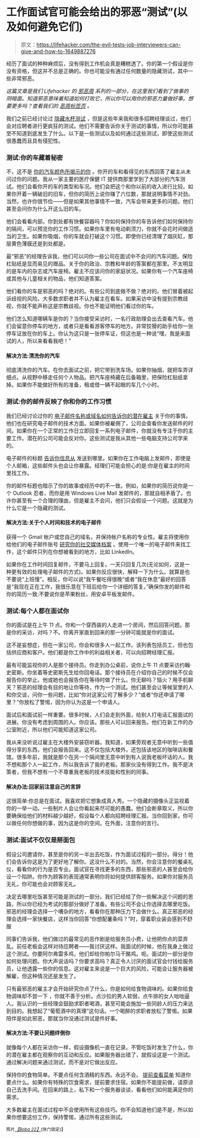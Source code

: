 # 工作面试官可能会给出的邪恶“测试”(以及如何避免它们)

> 原文：<https://lifehacker.com/the-evil-tests-job-interviewers-can-give-and-how-to-1649887276>

经历了面试的种种麻烦后，没有得到工作机会真是糟糕透了。你的第一个假设是你没有资格，但这并不总是正确的。你也可能没有通过任何数量的隐藏测试，其中一些非常邪恶。



*这篇文章是我们 Lifehacker 的* [*邪恶周*](https://lifehacker.com/welcome-to-lifehackers-fifth-annual-evil-week-1647621043) *系列的一部分，在这里我们看到了做事的阴暗面。知道邪恶意味着知道如何打败它，所以你可以用你的邪恶力量做好事。想要更多吗？查看我们的* [*恶周标签页*](http://lifehacker.com/tag/evilweek) *。*

我们之前已经讨论过 [隐藏水杯测试](https://lifehacker.com/look-out-for-a-hidden-test-at-your-next-job-interview-1587095685) ，但是这些年来我和很多招聘经理谈过，他们会对应聘者进行更疯狂的测试。他们不需要告诉你关于测试的事情，所以你可能甚至不知道到底发生了什么。以下是一些测试以及如何通过这些测试，即使这些测试很愚蠢而且具有侵犯性。

### **测试:你的车藏着秘密**

不，这不是 [你的汽车颜色所揭示的你](http://thumbnails.visually.netdna-cdn.com/what-does-the-colour-of-your-car-say-about-you_5298c60c5b411_w1500.png) 。你开的车和看得见的东西回答了雇主从未问过你的问题。我从一家主要的医疗保健 IT 提供商那里学到了大部分的汽车测试。他们会看你开的车的类型和车况。他们会把这个和你以前的收入进行比较。如果你开着一辆破旧的旧车，但你的简历上说你赚了六位数，那就说明事情不对劲。当然，也许你很节俭——但是如果其他事情不一致，汽车会带来更多的问题。他们甚至会问你为什么开这么旧的车。

他们会看看内部。你到处都有快餐容器吗？你如何保持你的车告诉他们如何保持你的隔间，可以预览你的工作习惯。如果你车里有电动剃须刀，你就不会花时间做适当的卫生。如果你吸烟，你的车就会打破这个习惯。即使你已经清理了烟灰缸，那层黄色薄膜还是到处都是。

最“邪恶”的经理告诉我，他们可以问你一些公司在面试中不会问的汽车问题。保险杠贴纸是显而易见的赠品。关于你的政治、宗教和年龄的答案都在那里。不太明显的是车内的杂志或汽车座椅。雇主不应该问你的家庭状况。如果你有一个汽车座椅或其他与儿童相关的物品，他们知道答案。

他们看你的车是邪恶的吗？绝对的。有些公司到底做不做？绝对的。他们冒着被起诉歧视的风险。大多数求职者并不认为雇主在看车。如果采访中没有提到宗教歧视，你就不能声称这是宗教歧视。你也不能证明他们看过你的车。

他们怎么知道哪辆车是你的？当你接受采访时，一名行政助理会出去查看汽车。他们会留意你停车的地方，或者只是看看游客停车的地方。非常狡猾的助手给你一张停车证放在你的车上。你认为这只是一张停车证，但这也是一种说“嘿，我是来面试的人，所以来看看我吧！”

#### **解决方法:清洗你的汽车**

彻底清洗你的汽车。在你去面试之前，把它带到洗车场。如果你抽烟，就把车弄详细点。从视野中移走任何个人物品。把汽车座椅藏在后备箱里，把保险杠贴纸拿掉。如果你不能做好所有的准备，租或借一辆不起眼的车几个小时。

### 测试:你的邮件反映了你和你的工作习惯

我们已经讨论过你的 [电子邮件名称或域名如何告诉你的潜在雇主](http://lifehacker.com/know-what-your-email-address-says-about-you-5447335) 关于你的事情。他们也在研究电子邮件的技术方面。如果你被雇佣了，公司会查看你发送邮件的时间。如果你在一个正常的工作日立即回复一系列电子邮件，你就没有专注于你的主要工作。潜在的公司可能会反对你。这些测试是我从其他一些电脑支持公司学来的。

电子邮件的标题 [告诉你信息从](https://lifehacker.com/how-can-i-find-out-where-an-email-really-came-from-1190061668) 发送到哪里。如果你在工作电脑上发邮件，即使是个人邮箱，这些邮件头也会让你暴露。经理们可能会担心的是:你是在雇主的时间里找工作。

你的邮件标题也暗示了你的故事或经历中的不一致。例如，如果你的简历说你是一个 Outlook 忍者，而你是用 Windows Live Mail 发邮件的，那就自相矛盾了。也许你甚至有一个合理的理由，但是雇主不会问，他们只会假设一个问题。这就是为什么它是一个隐藏的测试。

#### **解决方法:关于个人时间和技术的电子邮件**

获得一个 Gmail 帐户或您自己的域名，并保持帐户名称的专业性。雇主将使用你给他们的电子邮件账号 [研究你的社交媒体档案](https://lifehacker.com/check-your-social-profile-for-these-lesser-known-job-ki-1618005270) 。使用一个唯一的电子邮件来找工作，这个邮件只列在你想被看到的地方，比如 LinkedIn。

如果你在工作时间回复邮件，不要马上回复。一天只回复几次(无论如何，这是一种更有效的处理电子邮件的方式)。如果你反应很快，解释一下为什么。就算是也不要说“上班慢”。相反，你可以说“我午餐吃得很晚”或者“我在休息”最好的回答是“我现在正在工作，我很乐意在下班后给你一个详细的答复。”确保你发的邮件和你的简历一致:不要说你是苹果粉丝，用安卓平板发邮件。

### 测试:每个人都在面试你

你的面试是在上午 11 点。你和一个穿西装的人走进一个房间，然后回答问题。那是你的采访，对吗？不。你离开家直到回来的那一分钟可能就是你的面试。

这不是妄想症，但在一家公司，你会和很多人一起工作。该列表包括员工，但也包括供应商和客户。他们都是你工作中的利益相关者，可以向招聘经理汇报。

最有可能监视你的人是那个接待员。你走到办公桌前，说你上午 11 点要采访约翰·史密斯。你坐着等史密斯先生给你回电话。那个接待员在介绍你自己的时候不仅会报告你的举止。他或她也会报告你在等待时做了什么。你无聊吗？恼火？用手机聊天？邪恶的经理会有目的地让你等待，作为一个测试。他们甚至会让等候室里的人和你交谈，问你一些问题，比如“你对这家公司了解多少？”或者“你还申请了哪里？”你放松了警惕，因为你认为这是一个申请人。

面试后和面试前一样重要。很多时候，人们会走到外面，给别人打电话汇报面试的进展。你没有考虑到周围的人。你应该。那些人可以回来报告。他们在新工作的办公室附近，所以他们可能知道这家公司。

我从来没听说过雇主在大楼外安装窃听器。我知道，如果旁观者无意中听到一些值得分享的东西，他们会报告回来。这不仅包括大楼外，还包括该地区的咖啡店和餐馆。很多年前，我就是那个在另一个隔间里无意中听到有人说我老板坏话的人。我不想和那个人一起工作，所以我告诉了我的老板。那家伙没有得到工作。我不是决策者，但我不想有一个不尊重我老板的技术技能和性别的同事。

#### **解决办法:回家前注意自己的言辞**

这很简单:你总是在面试。我喜欢把它想象成真人秀。一个隐藏的摄像头正监视着你的一举一动。一些制片人会让你看起来尽可能的愚蠢。他们会断章取义，所以你要确保给他们的材料越少越好。假设每个人都向招聘经理汇报。当你回到家，你可以做任何你想做的事，因为这是你的空间。在外面，注意你的言行。

### 测试:面试不仅仅是掰面包

假设公司邀请你，甚至是你的另一半出去吃饭，作为面试过程的一部分。得分！他们会告诉你这是为了更好地了解你。这没什么不对的。当然，你会注意你的餐桌礼仪，看看你的行为是否专业。面试官在寻找更多的东西，那些邪恶的人甚至会给你设一个陷阱。你作为顾客的表现通常表明你将如何提供顾客服务。如果你对服务员无礼，你可能也会对顾客无礼。

决定去哪里吃饭甚至可能是测试的一部分。我们已经给了你一些解决这个问题的思路，所以你已经为考试的那部分做好了准备。有些公司不会让你选择去哪里吃饭。邪恶的经理会选择一个嘈杂的地方，看看你在那种压力下会做什么。真正邪恶的经理会选择一家快餐店，这样当你回答“你想配薯条吗？”时，穿着职业装会感到不舒服

同事们告诉我，他们做过的最常见的恶作剧是给服务员小费，让他把你点的菜弄乱。前任老板会这样对待应聘者——我讨厌这样。我面试的时候，他在我身上做过这个测试。你要阿尔弗雷多鸡，他们却给你帕尔马干酪鸡。呃。面试的一部分是你如何处理问题。你大声说话吗？你要求高吗？真正令人讨厌的面试官会付钱给服务员，让他透露一些你的信息。这对雇主来说是一个巨大的风险，可能会让服务器被解雇，但这种情况还是发生了。

只有最邪恶的雇主才会开始研究你点了什么，你是如何给食物调味的。如果你给食物调味却不尝一下 ，你就不善于分析。点沙拉的男人软弱，点牛排的女人咄咄逼人。我认识的一些经理会鼓励求职者喝酒，甚至可能会施加一些同龄人的压力来达到目的。我想起了“葡萄酒中的真理”这句话。一个喝醉的求职者放松了警惕。如果陪伴是如此邪恶，那就当你没通过测试是件好事。

#### **解决方法:不要让问题绊倒你**

就像每个人都在采访你一样，假设摄像机一直在记录。不管吃饭时发生了什么，你的潜在雇主都在观察你的互动和反应。如果服务器出错了，就假设这是一个测试。通过解决问题来通过测试，而不是对它做出反应。

保持你的食物简单。不要点任何含酒精的东西。永远不会。 [提前查看菜单](http://lifehacker.com/plan-your-meal-before-reaching-the-restaurant-to-have-a-1649306082) 知道你要点什么。如果你有特殊的饮食需求，提前要求住宿。如果你不能提前做，请原谅自己去洗手间。在回来的路上，私下和一个服务器谈谈，看看他们如何能满足你的需求。

大多数雇主在面试过程中不会使用所有这些技巧。你不会知道他们是不是，所以如果你想要这份工作，保持警惕，通过所有这些测试。

<small>照片</small>[*<small>【Boba 22】</small>*](http://www.shutterstock.com/pic.mhtml?id=204019078&src=id)<small>(快门锁定)】</small>